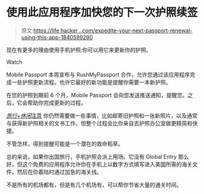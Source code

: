 # 使用此应用程序加快您的下一次护照续签

> 原文:[https://life hacker . com/expedite-your-next-passport-renewal-using-this-app-1840599290](https://lifehacker.com/expedite-your-next-passport-renewal-using-this-app-1840599290)

现在有更多的理由使用手机护照:你可以用它来更新你的护照。

Watch

Mobile Passport 本周宣布与 RushMyPassport 合作，允许您通过该应用程序完成一些护照更新流程。也许它最好的新功能是提醒你需要一本新护照。

在您的护照到期前 6 个月，Mobile Passport 会向您发送推送通知，提醒您。之后，它会帮助你完成更新的过程。

[*旅行+休闲*注意](https://www.travelandleisure.com/travel-tips/mobile-apps/mobile-passport-app-rushmypassport) 你仍然需要做一些事情，比如邮寄旧护照和一张新照片，以及通常与获得新护照相关的文书工作，但整个过程会比你亲自去护照办公室做更精简和快捷。

不管怎样，得到提醒可能是一个潜在的救命稻草。

总的来说，如果你出国旅行，手机护照会派上用场。它没有 Global Entry 那么好，但这个免费的应用程序允许你在手机上以数字方式填写进入美国所需的海关文件，然后在你着陆时通过加急的海关线。

不是所有的机场都有，但是有几个机场有，可以帮你节省大量的通关时间。